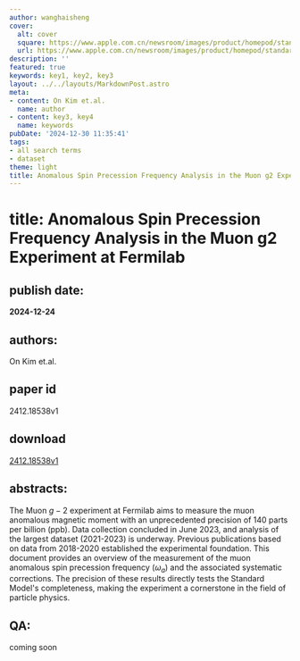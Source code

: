 ```yaml
---
author: wanghaisheng
cover:
  alt: cover
  square: https://www.apple.com.cn/newsroom/images/product/homepod/standard/Apple-HomePod-hero-230118_big.jpg.large_2x.jpg
  url: https://www.apple.com.cn/newsroom/images/product/homepod/standard/Apple-HomePod-hero-230118_big.jpg.large_2x.jpg
description: ''
featured: true
keywords: key1, key2, key3
layout: ../../layouts/MarkdownPost.astro
meta:
- content: On Kim et.al.
  name: author
- content: key3, key4
  name: keywords
pubDate: '2024-12-30 11:35:41'
tags:
- all search terms
- dataset
theme: light
title: Anomalous Spin Precession Frequency Analysis in the Muon g2 Experiment at Fermilab
---
```


# title: Anomalous Spin Precession Frequency Analysis in the Muon g2 Experiment at Fermilab 
## publish date: 
**2024-12-24** 
## authors: 
  On Kim et.al. 
## paper id
2412.18538v1
## download
[2412.18538v1](http://arxiv.org/abs/2412.18538v1)
## abstracts:
The Muon $g-2$ experiment at Fermilab aims to measure the muon anomalous magnetic moment with an unprecedented precision of 140 parts per billion (ppb). Data collection concluded in June 2023, and analysis of the largest dataset (2021-2023) is underway. Previous publications based on data from 2018-2020 established the experimental foundation. This document provides an overview of the measurement of the muon anomalous spin precession frequency ($\omega_a$) and the associated systematic corrections. The precision of these results directly tests the Standard Model's completeness, making the experiment a cornerstone in the field of particle physics.
## QA:
coming soon
